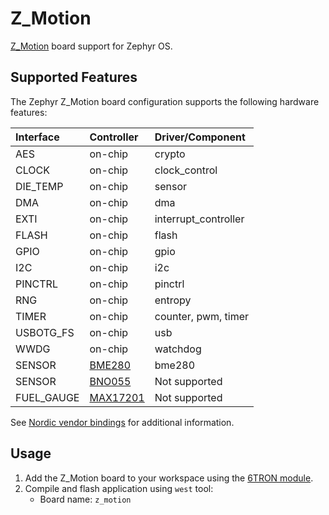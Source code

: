 # Z_Motion

[Z_Motion](https://6tron.io/z_object/z_motion_1_0_0) board support for Zephyr OS.

## Supported Features

The Zephyr Z_Motion board configuration supports the following hardware features:

| Interface  | Controller                                                                                        | Driver/Component     |
| :--------- | :------------------------------------------------------------------------------------------------ | :------------------- |
| AES        | on-chip                                                                                           | crypto               |
| CLOCK      | on-chip                                                                                           | clock_control        |
| DIE_TEMP   | on-chip                                                                                           | sensor               |
| DMA        | on-chip                                                                                           | dma                  |
| EXTI       | on-chip                                                                                           | interrupt_controller |
| FLASH      | on-chip                                                                                           | flash                |
| GPIO       | on-chip                                                                                           | gpio                 |
| I2C        | on-chip                                                                                           | i2c                  |
| PINCTRL    | on-chip                                                                                           | pinctrl              |
| RNG        | on-chip                                                                                           | entropy              |
| TIMER      | on-chip                                                                                           | counter, pwm, timer  |
| USBOTG_FS  | on-chip                                                                                           | usb                  |
| WWDG       | on-chip                                                                                           | watchdog             |
| SENSOR     | [BME280](https://www.bosch-sensortec.com/products/environmental-sensors/humidity-sensors-bme280/) | bme280               |
| SENSOR     | [BNO055](https://www.bosch-sensortec.com/products/smart-sensors/bno055/)                          | Not supported        |
| FUEL_GAUGE | [MAX17201](https://www.maximintegrated.com/en/products/power/battery-management/MAX17201.html)    | Not supported        |

See [Nordic vendor bindings](https://docs.zephyrproject.org/latest/build/dts/api/bindings.html#dt-vendor-nordic) for additional information.

## Usage

1. Add the Z_Motion board to your workspace using the [6TRON module](https://github.com/catie-aq/zephyr_6tron-manifest.git).
2. Compile and flash application using `west` tool:
   - Board name: `z_motion`
